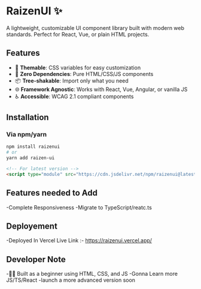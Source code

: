 # RaizenUI ✨

A lightweight, customizable UI component library built with modern web standards. Perfect for React, Vue, or plain HTML projects.



## Features

- 🎨 **Themable**: CSS variables for easy customization
- 🚀 **Zero Dependencies**: Pure HTML/CSS/JS components
- 📦 **Tree-shakable**: Import only what you need
- 🌐 **Framework Agnostic**: Works with React, Vue, Angular, or vanilla JS
- ♿ **Accessible**: WCAG 2.1 compliant components

## Installation
 
### Via npm/yarn
```bash 
npm install raizenui
# or
yarn add raizen-ui
```

```html 
<!-- For latest version -->
<script type="module" src="https://cdn.jsdelivr.net/npm/raizenui@latest/dist/index.js"></script>
```




## Features needed to Add
  -Complete Responsiveness
  -Migrate to TypeScript/reatc.ts

## Deployement
  -Deployed In Vercel
  Live Link :- https://raizenui.vercel.app/

## Developer Note
  -👨‍💻 Built as a beginner using HTML, CSS, and JS
  -Gonna Learn more JS/TS/React 
  -launch a more advanced version soon



 